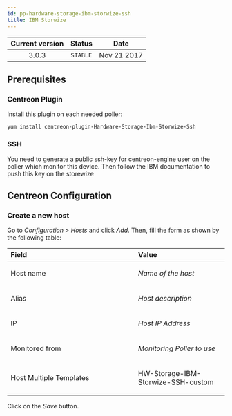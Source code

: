 ```yaml
---
id: pp-hardware-storage-ibm-storwize-ssh
title: IBM Storwize
---
```


| Current version | Status | Date |
| :-: | :-: | :-: |
| 3.0.3 | `STABLE` | Nov 21 2017 |

##  Prerequisites
### Centreon Plugin
Install this plugin on each needed poller:

    yum install centreon-plugin-Hardware-Storage-Ibm-Storwize-Ssh

### SSH
You need to generate a public ssh-key for centreon-engine user on the poller which monitor this device. Then follow the IBM documentation to push this key on the storewize

## Centreon Configuration
### Create a new host
Go to *Configuration &gt; Hosts* and click *Add*. Then, fill the form as
shown by the following table:

<table>
<colgroup>
<col width="58%" />
<col width="41%" />
</colgroup>
<thead>
<tr class="header">
<th align="left">Field</th>
<th align="left">Value</th>
</tr>
</thead>
<tbody>
<tr class="odd">
<td align="left"><p>Host name</p></td>
<td align="left"><p><em>Name of the host</em></p></td>
</tr>
<tr class="even">
<td align="left"><p>Alias</p></td>
<td align="left"><p><em>Host description</em></p></td>
</tr>
<tr class="odd">
<td align="left"><p>IP</p></td>
<td align="left"><p><em>Host IP Address</em></p></td>
</tr>
<tr class="even">
<td align="left"><p>Monitored from</p></td>
<td align="left"><p><em>Monitoring Poller to use</em></p></td>
</tr>
<tr class="odd">
<td align="left"><p>Host Multiple Templates</p></td>
<td align="left"><p>HW-Storage-IBM-Storwize-SSH-custom</p></td>
</tr>
</tbody>
</table>

Click on the *Save* button.

